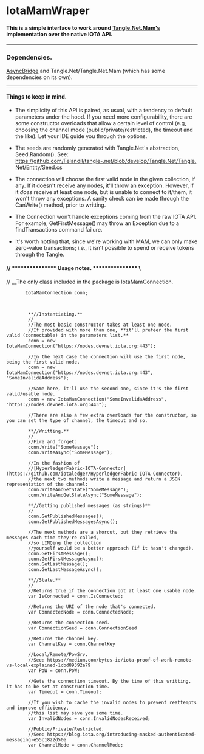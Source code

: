 # IotaMamWraper

#### This is a simple interface to work around [Tangle.Net.Mam's](https://github.com/Felandil/tangle-.net) implementation over the native IOTA API.



---

### Dependencies.

[AsyncBridge](https://github.com/tejacques/AsyncBridge) and Tangle.Net/Tangle.Net.Mam (which has some dependencies on its own).

---
#### Things to keep in mind.

* The simplicity of this API is paired, as usual, with a tendency to default parameters under the hood. 
If you need more configurability, there are some constructor overloads that allow a certain level of control 
(e.g, choosing the channel mode (public/private/restricted), the timeout and the like). Let your IDE guide you through the options.

* The seeds are randomly generated with Tangle.Net's abstraction, Seed.Random().
See: https://github.com/Felandil/tangle-.net/blob/develop/Tangle.Net/Tangle.Net/Entity/Seed.cs

* The connection will choose the first valid node in the given collection, if any.
If it doesn't receive any nodes, it'll throw an exception. However, if it _does_ receive at least one node, but is unable to connect to it/them, it won't throw any exceptions. A sanity check can be made through the CanWrite() method, prior to writting.

* The Connection won't handle exceptions coming from the raw IOTA API. For example, GetFirstMessage() may throw an Exception due to a findTransactions command failure.

* It's worth notting that, since we're working with MAM, we can only make zero-value transactions; i.e., it isn't possible to spend or receive tokens through the Tangle.




####            // *************** Usage notes. *************** \\

// __The only class included in the package is IotaMamConnection.

           IotaMamConnection conn;



            **//Instantiating.**
            //
            //The most basic constructor takes at least one node. 
            //If provided with more than one, **it'll prefeer the first valid (connectable) in the parameters list.**
            conn = new IotaMamConnection("https://nodes.devnet.iota.org:443");

            //In the next case the connection will use the first node, being the first valid node.
            conn = new IotaMamConnection("https://nodes.devnet.iota.org:443", "SomeInvalidaAddress");

            //Same here, it'll use the second one, since it's the first valid/usable node.
            conn = new IotaMamConnection("SomeInvalidaAddress", "https://nodes.devnet.iota.org:443");

            //There are also a few extra overloads for the constructor, so you can set the type of channel, the timeout and so.

            **//Writting.**
            //
            //Fire and forget:
            conn.Write("SomeMessage");
            conn.WriteAsync("SomeMessage");
            
            //In the fashion of 
            //[HyperledgerFabric-IOTA-Connector](https://github.com/iotaledger/HyperledgerFabric-IOTA-Connector),
            //the next two methods write a message and return a JSON representation of the channel:
            conn.WriteAndGetState("SomeMessage");
            conn.WriteAndGetStateAsync("SomeMessage");

            **//Getting published messages (as strings)**
            //
            conn.GetPublishedMessages();
            conn.GetPublishedMessagesAsync();
            
            //The next methods are a shorcut, but they retrieve the messages each time they're called,
            //so LINQing the collection
            //yourself would be a better approach (if it hasn't changed).
            conn.GetFirstMessage();
            conn.GetFirstMessageAsync();
            conn.GetLastMessage();
            conn.GetLastMessageAsync();

            **//State.**
            //
            //Returns true if the connection got at least one usable node.
            var IsConnected = conn.IsConnected;

            //Returns the URI of the node that's connected.
            var ConnectedNode = conn.ConnectedNode;
            
            //Returns the connection seed.
            var ConnectionSeed = conn.ConnectionSeed

            //Returns the channel key.
            var ChannelKey = conn.ChannelKey

            //Local/Remote/PowSrv. 
            //See: https://medium.com/bytes-io/iota-proof-of-work-remote-vs-local-explained-1cbd89392a79
            var PoW = conn.PoW;

            //Gets the connection timeout. By the time of this writting, it has to be set at construction time.
            var Timeout = conn.Timeout;

            //If you wish to cache the invalid nodes to prevent reattempts and improve efficiency,
            //this list may save you some time.
            var InvalidNodes = conn.InvalidNodesReceived;

            //Public/Private/Restricted.
            //See: https://blog.iota.org/introducing-masked-authenticated-messaging-e55c1822d50e
            var ChannelMode = conn.ChannelMode;
